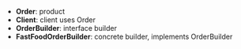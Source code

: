 - **Order**: product
- **Client**: client uses Order
- **OrderBuilder**: interface builder
- **FastFoodOrderBuilder**: concrete builder, implements OrderBuilder
